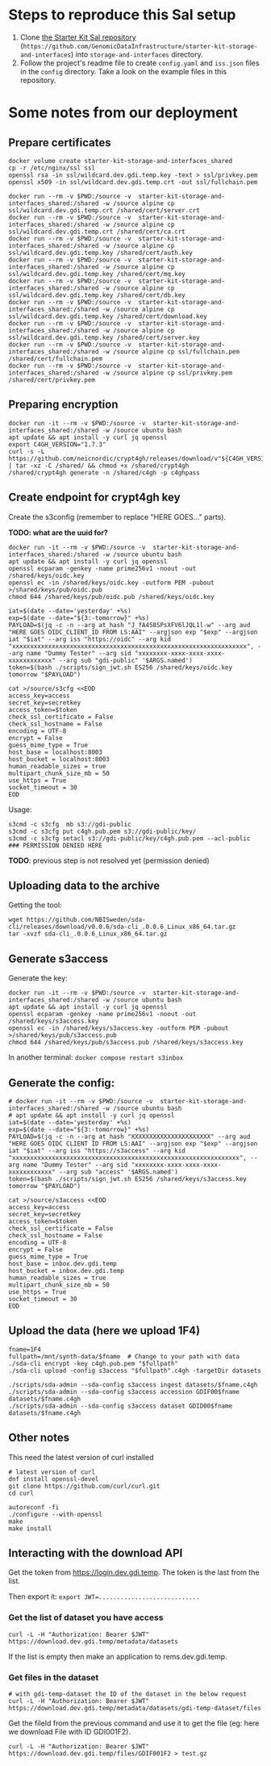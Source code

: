# Steps to reproduce this SaI setup
1. Clone [the Starter Kit SaI repository](https://github.com/GenomicDataInfrastructure/starter-kit-storage-and-interfaces) (`https://github.com/GenomicDataInfrastructure/starter-kit-storage-and-interfaces`) into `storage-and-interfaces` directory.
2. Follow the project's readme file to create `config.yaml` and `iss.json` files in the `config` directory. Take a look on the example files in this repository. 

# Some notes from our deployment

## Prepare certificates

```
docker volume create starter-kit-storage-and-interfaces_shared
cp -r /etc/nginx/ssl ssl
openssl rsa -in ssl/wildcard.dev.gdi.temp.key -text > ssl/privkey.pem
openssl x509 -in ssl/wildcard.dev.gdi.temp.crt -out ssl/fullchain.pem

docker run --rm -v $PWD:/source -v  starter-kit-storage-and-interfaces_shared:/shared -w /source alpine cp ssl/wildcard.dev.gdi.temp.crt /shared/cert/server.crt
docker run --rm -v $PWD:/source -v  starter-kit-storage-and-interfaces_shared:/shared -w /source alpine cp ssl/wildcard.dev.gdi.temp.crt /shared/cert/ca.crt
docker run --rm -v $PWD:/source -v  starter-kit-storage-and-interfaces_shared:/shared -w /source alpine cp ssl/wildcard.dev.gdi.temp.key /shared/cert/auth.key
docker run --rm -v $PWD:/source -v  starter-kit-storage-and-interfaces_shared:/shared -w /source alpine cp ssl/wildcard.dev.gdi.temp.key /shared/cert/mq.key
docker run --rm -v $PWD:/source -v  starter-kit-storage-and-interfaces_shared:/shared -w /source alpine cp ssl/wildcard.dev.gdi.temp.key /shared/cert/db.key
docker run --rm -v $PWD:/source -v  starter-kit-storage-and-interfaces_shared:/shared -w /source alpine cp ssl/wildcard.dev.gdi.temp.key /shared/cert/download.key
docker run --rm -v $PWD:/source -v  starter-kit-storage-and-interfaces_shared:/shared -w /source alpine cp ssl/wildcard.dev.gdi.temp.key /shared/cert/server.key
docker run --rm -v $PWD:/source -v  starter-kit-storage-and-interfaces_shared:/shared -w /source alpine cp ssl/fullchain.pem /shared/cert/fullchain.pem
docker run --rm -v $PWD:/source -v  starter-kit-storage-and-interfaces_shared:/shared -w /source alpine cp ssl/privkey.pem /shared/cert/privkey.pem
```

## Preparing encryption
```
docker run -it --rm -v $PWD:/source -v  starter-kit-storage-and-interfaces_shared:/shared -w /source ubuntu bash
apt update && apt install -y curl jq openssl
export C4GH_VERSION="1.7.3"
curl -s -L https://github.com/neicnordic/crypt4gh/releases/download/v"${C4GH_VERSION}"/crypt4gh_linux_x86_64.tar.gz | tar -xz -C /shared/ && chmod +x /shared/crypt4gh
/shared/crypt4gh generate -n /shared/c4gh -p c4ghpass
```

## Create endpoint for crypt4gh key
Create the s3config (remember to replace "HERE GOES..." parts).

**TODO: what are the uuid for?**
```
docker run -it --rm -v $PWD:/source -v  starter-kit-storage-and-interfaces_shared:/shared -w /source ubuntu bash
apt update && apt install -y curl jq openssl
openssl ecparam -genkey -name prime256v1 -noout -out /shared/keys/oidc.key
openssl ec -in /shared/keys/oidc.key -outform PEM -pubout >/shared/keys/pub/oidc.pub
chmod 644 /shared/keys/pub/oidc.pub /shared/keys/oidc.key

iat=$(date --date='yesterday' +%s)
exp=$(date --date="${3:-tomorrow}" +%s)
PAYLOAD=$(jq -c -n --arg at_hash "J_fA458SPsXFV6lJQL1l-w" --arg aud "HERE GOES OIDC_CLIENT_ID FROM LS:AAI" --argjson exp "$exp" --argjson iat "$iat" --arg iss "https://oidc" --arg kid "xxxxxxxxxxxxxxxxxxxxxxxxxxxxxxxxxxxxxxxxxxxxxxxxxxxxxxxxxxxxxxxxx", --arg name "Dummy Tester" --arg sid "xxxxxxxx-xxxx-xxxx-xxxx-xxxxxxxxxxxx" --arg sub "gdi-public" '$ARGS.named')
token=$(bash ./scripts/sign_jwt.sh ES256 /shared/keys/oidc.key tomorrow "$PAYLOAD")

cat >/source/s3cfg <<EOD
access_key=access
secret_key=secretkey
access_token=$token
check_ssl_certificate = False
check_ssl_hostname = False
encoding = UTF-8
encrypt = False
guess_mime_type = True
host_base = localhost:8003
host_bucket = localhost:8003
human_readable_sizes = true
multipart_chunk_size_mb = 50
use_https = True
socket_timeout = 30
EOD
```

Usage:
```
s3cmd -c s3cfg  mb s3://gdi-public
s3cmd -c s3cfg put c4gh.pub.pem s3://gdi-public/key/
s3cmd -c s3cfg setacl s3://gdi-public/key/c4gh.pub.pem --acl-public ### PERMISSION DENIED HERE
```

**TODO**: previous step is not resolved yet (permission denied)

## Uploading data to the archive
Getting the tool:

```
wget https://github.com/NBISweden/sda-cli/releases/download/v0.0.6/sda-cli_.0.0.6_Linux_x86_64.tar.gz
tar -xvzf sda-cli_.0.0.6_Linux_x86_64.tar.gz
```

## Generate s3access
Generate the key:

```
docker run -it --rm -v $PWD:/source -v  starter-kit-storage-and-interfaces_shared:/shared -w /source ubuntu bash
apt update && apt install -y curl jq openssl
openssl ecparam -genkey -name prime256v1 -noout -out /shared/keys/s3access.key
openssl ec -in /shared/keys/s3access.key -outform PEM -pubout >/shared/keys/pub/s3access.pub
chmod 644 /shared/keys/pub/s3access.pub /shared/keys/s3access.key
```

In another terminal: `docker compose restart s3inbox`

## Generate the config:

```
# docker run -it --rm -v $PWD:/source -v  starter-kit-storage-and-interfaces_shared:/shared -w /source ubuntu bash
# apt update && apt install -y curl jq openssl
iat=$(date --date='yesterday' +%s)
exp=$(date --date="${3:-tomorrow}" +%s)
PAYLOAD=$(jq -c -n --arg at_hash "XXXXXXXXXXXXXXXXXXXXXX" --arg aud "HERE GOES OIDC CLIENT ID FROM LS:AAI" --argjson exp "$exp" --argjson iat "$iat" --arg iss "https://s3access" --arg kid "xxxxxxxxxxxxxxxxxxxxxxxxxxxxxxxxxxxxxxxxxxxxxxxxxxxxxxxxxxxxxxx", --arg name "Dummy Tester" --arg sid "xxxxxxxx-xxxx-xxxx-xxxx-xxxxxxxxxxxx" --arg sub "access" '$ARGS.named')
token=$(bash ./scripts/sign_jwt.sh ES256 /shared/keys/s3access.key tomorrow "$PAYLOAD")

cat >/source/s3access <<EOD
access_key=access
secret_key=secretkey
access_token=$token
check_ssl_certificate = False
check_ssl_hostname = False
encoding = UTF-8
encrypt = False
guess_mime_type = True
host_base = inbox.dev.gdi.temp
host_bucket = inbox.dev.gdi.temp
human_readable_sizes = true
multipart_chunk_size_mb = 50
use_https = True
socket_timeout = 30
EOD
```

## Upload the data (here we upload 1F4)

```
fname=1F4
fullpath=/mnt/synth-data/$fname  # Change to your path with data
./sda-cli encrypt -key c4gh.pub.pem "$fullpath"
./sda-cli upload -config s3access "$fullpath".c4gh -targetDir datasets

./scripts/sda-admin --sda-config s3access ingest datasets/$fname.c4gh
./scripts/sda-admin --sda-config s3access accession GDIF00$fname datasets/$fname.c4gh
./scripts/sda-admin --sda-config s3access dataset GDID00$fname  datasets/$fname.c4gh
```

## Other notes
 
This need the latest version of curl installed

```
# latest version of curl
dnf install openssl-devel
git clone https://github.com/curl/curl.git
cd curl

autoreconf -fi
./configure --with-openssl
make
make install
```

## Interacting with the download API
Get the token from https://login.dev.gdi.temp. The token is the last from the list.

Then export it: `export JWT=............................`

### Get the list of dataset you have access
```
curl -L -H "Authorization: Bearer $JWT" https://download.dev.gdi.temp/metadata/datasets
```

If the list is empty then make an application to rems.dev.gdi.temp.

### Get files in the dataset
```
# with gdi-temp-dataset the ID of the dataset in the below request
curl -L -H "Authorization: Bearer $JWT" https://download.dev.gdi.temp/metadata/datasets/gdi-temp-dataset/files
```

Get the fileId from the previous command and use it to get the file (eg: here we download File with ID GDI001F2).

```
curl -L -H "Authorization: Bearer $JWT" https://download.dev.gdi.temp/files/GDIF001F2 > test.gz
```
